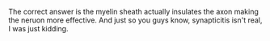 The correct answer is the myelin sheath actually insulates the axon making the
neruon more effective. And just so you guys know, synapticitis isn't real, I
was just kidding.
